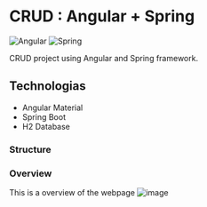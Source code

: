 # CRUD : Angular + Spring
![Angular](https://img.shields.io/badge/angular-%23DD0031.svg?style=for-the-badge&logo=angular&logoColor=white)
![Spring](https://img.shields.io/badge/spring-%236DB33F.svg?style=for-the-badge&logo=spring&logoColor=white)

CRUD project using Angular and Spring framework.

## Technologias
- Angular Material
- Spring Boot
- H2 Database

### Structure

### Overview 
This is a overview of the webpage
![image](https://github.com/Radaghast-teh-brown/CRUD---Angular-Spring/assets/84158231/5a4a631e-0694-464d-8020-3d0cd7b26928)

